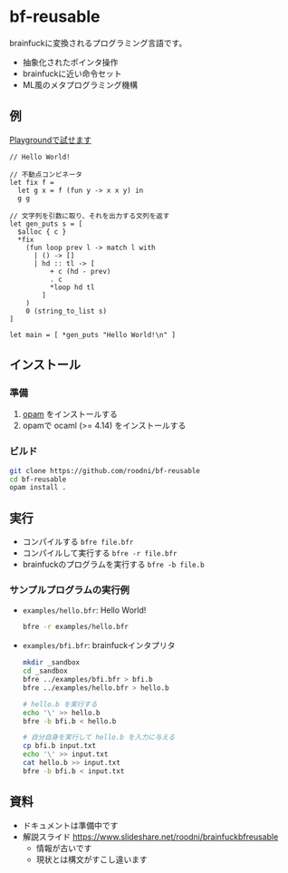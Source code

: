 # bf-reusable

brainfuckに変換されるプログラミング言語です。
- 抽象化されたポインタ操作
- brainfuckに近い命令セット
- ML風のメタプログラミング機構

## 例

[Playgroundで試せます](https://roodni.github.io/bf-reusable-playground-frontend/)

```
// Hello World!

// 不動点コンビネータ
let fix f =
  let g x = f (fun y -> x x y) in
  g g

// 文字列を引数に取り、それを出力する文列を返す
let gen_puts s = [
  $alloc { c }
  *fix
    (fun loop prev l -> match l with
      | () -> []
      | hd :: tl -> [
          + c (hd - prev)
          . c
          *loop hd tl
        ]
    )
    0 (string_to_list s)
]

let main = [ *gen_puts "Hello World!\n" ]
```

## インストール

### 準備
1. [opam](https://opam.ocaml.org/) をインストールする
2. opamで ocaml (>= 4.14) をインストールする

### ビルド
```sh
git clone https://github.com/roodni/bf-reusable
cd bf-reusable
opam install .
```

## 実行

* コンパイルする `bfre file.bfr`
* コンパイルして実行する `bfre -r file.bfr`
* brainfuckのプログラムを実行する `bfre -b file.b`

### サンプルプログラムの実行例

* `examples/hello.bfr`: Hello World!
  ```sh
  bfre -r examples/hello.bfr
  ```

* `examples/bfi.bfr`: brainfuckインタプリタ
  ```sh
  mkdir _sandbox
  cd _sandbox
  bfre ../examples/bfi.bfr > bfi.b
  bfre ../examples/hello.bfr > hello.b

  # hello.b を実行する
  echo '\' >> hello.b
  bfre -b bfi.b < hello.b

  # 自分自身を実行して hello.b を入力に与える
  cp bfi.b input.txt
  echo '\' >> input.txt
  cat hello.b >> input.txt
  bfre -b bfi.b < input.txt
  ```

## 資料
* ドキュメントは準備中です
* 解説スライド https://www.slideshare.net/roodni/brainfuckbfreusable
  * 情報が古いです
  * 現状とは構文がすこし違います

<!--
### 負のセルに関する注意
bf-reusableは`$alloc`で確保されたセルに対して以下の操作
* ゼロ初期化 (`[-]`)
* ムーブ (`[->>+<<]` など)

を必要に応じて自動挿入します。

これらの操作は、処理系によっては、セルの中身が負である場合にエラーや無限ループを引き起こす可能性があります。以下の事項に留意することで、セルの中身が一時的に負になるようなプログラムを動作させられます。
* `$alloc`のスコープの終わりの時点でセルの中身を非負にする。
* インデックスシフト文 (`> a@i` `< a@i`) の時点でセルの中身を非負にする。

```
(* 例 *)
$alloc { x }

, x
- x 'A'

? x
  [ (* 入力された文字は A でない *) ]
  [ (* 入力された文字は A である *) ]

+ x 'A'  (* 非負になるように足す *)
```

-->